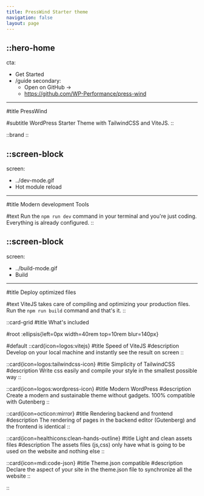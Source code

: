 ```yaml
---
title: PressWind Starter theme
navigation: false
layout: page
---
```


::hero-home
---
cta:
- Get Started
- /guide
secondary:
  - Open on GitHub →
  - https://github.com/WP-Performance/press-wind
---
#title
PressWind

#subtitle
WordPress Starter Theme with TailwindCSS and ViteJS.
::

::brand
::

::screen-block
---
screen:
  - ../dev-mode.gif
  - Hot module reload
---
#title
Modern development Tools

#text
Run the ```npm run dev``` command in your terminal and you're just coding.
Everything is already configured.
::

::screen-block
---
screen:
  - ../build-mode.gif
  - Build
---
#title
Deploy optimized files

#text
ViteJS takes care of compiling and optimizing your production files.
Run the ```npm run build``` command and that's it.
::

::card-grid
#title
What's included

#root
:ellipsis{left=0px width=40rem top=10rem blur=140px}

#default
  ::card{icon=logos:vitejs}
  #title
  Speed of ViteJS
  #description
  Develop on your local machine and instantly see the result on screen
  ::

  ::card{icon=logos:tailwindcss-icon}
  #title
  Simplicity of TailwindCSS
  #description
  Write css easily and compile your style in the smallest possible way
  ::

  ::card{icon=logos:wordpress-icon}
  #title
  Modern WordPress
  #description
  Create a modern and sustainable theme without gadgets. 100% compatible with Gutenberg
  ::

  ::card{icon=octicon:mirror}
  #title
  Rendering backend and frontend
  #description
  The rendering of pages in the backend editor (Gutenberg) and the frontend is identical
  ::

  ::card{icon=healthicons:clean-hands-outline}
  #title
  Light and clean assets files
  #description
  The assets files (js,css) only have what is going to be used on the website and nothing else
  ::

  ::card{icon=mdi:code-json}
  #title
  Theme.json compatible
  #description
  Declare the aspect of your site in the theme.json file to synchronize all the website
  ::

::
